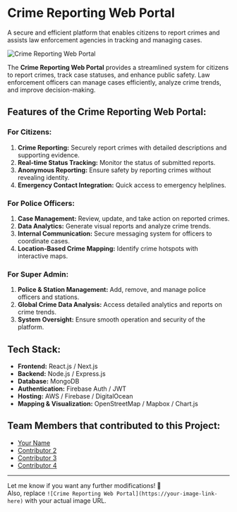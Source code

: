 # Crime Reporting Web Portal

A secure and efficient platform that enables citizens to report crimes and assists law enforcement agencies in tracking and managing cases.

![Crime Reporting Web Portal](https://your-image-link-here)  

The **Crime Reporting Web Portal** provides a streamlined system for citizens to report crimes, track case statuses, and enhance public safety. Law enforcement officers can manage cases efficiently, analyze crime trends, and improve decision-making.

## Features of the Crime Reporting Web Portal:

### For Citizens:
1) **Crime Reporting:** Securely report crimes with detailed descriptions and supporting evidence.
2) **Real-time Status Tracking:** Monitor the status of submitted reports.
3) **Anonymous Reporting:** Ensure safety by reporting crimes without revealing identity.
4) **Emergency Contact Integration:** Quick access to emergency helplines.

### For Police Officers:
1) **Case Management:** Review, update, and take action on reported crimes.
2) **Data Analytics:** Generate visual reports and analyze crime trends.
3) **Internal Communication:** Secure messaging system for officers to coordinate cases.
4) **Location-Based Crime Mapping:** Identify crime hotspots with interactive maps.

### For Super Admin:
1) **Police & Station Management:** Add, remove, and manage police officers and stations.
2) **Global Crime Data Analysis:** Access detailed analytics and reports on crime trends.
3) **System Oversight:** Ensure smooth operation and security of the platform.

## Tech Stack:
- **Frontend:** React.js / Next.js
- **Backend:** Node.js / Express.js
- **Database:** MongoDB
- **Authentication:** Firebase Auth / JWT
- **Hosting:** AWS / Firebase / DigitalOcean
- **Mapping & Visualization:** OpenStreetMap / Mapbox / Chart.js

## Team Members that contributed to this Project:
- [Your Name](https://github.com/your-github)
- [Contributor 2](https://github.com/contributor2)
- [Contributor 3](https://github.com/contributor3)
- [Contributor 4](https://github.com/contributor4)

---

Let me know if you want any further modifications! 🚀  
Also, replace `![Crime Reporting Web Portal](https://your-image-link-here)` with your actual image URL.
